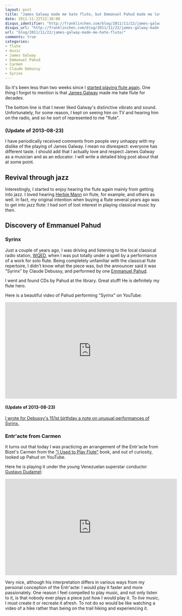 ```yaml
---
layout: post
title: "James Galway made me hate flute, but Emmanuel Pahud made me love it"
date: 2011-11-22T22:30:00
disqus_identifier: "http://franklinchen.com/blog/2011/11/22/james-galway-made-me-hate-flute/"
disqus_url: "http://franklinchen.com/blog/2011/11/22/james-galway-made-me-hate-flute/"
url: "blog/2011/11/22/james-galway-made-me-hate-flute/"
comments: true
categories:
- flute
- music
- James Galway
- Emmanuel Pahud
- Carmen
- Claude Debussy
- Syrinx
---
```

So it's been less than two weeks since I [started playing flute again](/blog/2011/11/09/taking-up-flute-again-after-decades/). One thing I forgot to mention is that [James Galway](http://en.wikipedia.org/wiki/James_Galway) made me hate flute for decades.

The bottom line is that I never liked Galway's distinctive vibrato and sound. Unfortunately, for some reason, I kept on seeing him on TV and hearing him on the radio, and so he sort of represented to me "flute".

### (Update of 2013-08-23)

I have periodically received comments from people very unhappy with my dislike of the playing of James Galway. I mean no disrespect: everyone has different taste. I should add that I actually love and respect James Galway as a musician and as an educator. I will write a detailed blog post about that at some point.

## Revival through jazz

Interestingly, I started to enjoy hearing the flute again mainly from getting into jazz. I loved hearing [Herbie Mann](http://en.wikipedia.org/wiki/Herbie_Mann) on flute, for example, and others as well. In fact, my original intention when buying a flute several years ago was to get into jazz flute: I had sort of lost interest in playing classical music by then.

## Discovery of Emmanuel Pahud

### Syrinx

Just a couple of years ago, I was driving and listening to the local classical radio station, [WQED](http://www.wqed.org/fm/), when I was put totally under a spell by a performance of a work for solo flute. Being completely unfamiliar with the classical flute repertoire, I didn't know what the piece was, but the announcer said it was "Syrinx" by Claude Debussy, and performed by one [Emmanuel Pahud](http://en.wikipedia.org/wiki/Emmanuel_Pahud).

I went and found CDs by Pahud at the library. Great stuff! He is definitely my flute hero.

Here is a beautiful video of Pahud performing "Syrinx" on YouTube:

<iframe width="560" height="315" src="http://www.youtube.com/embed/aw53VrbI4l0" frameborder="0" allowfullscreen></iframe>

#### (Update of 2013-08-23)

[I wrote for Debussy's 151st birthday a note on unusual performances of Syrinx.](/blog/2013/08/23/celebrating-claude-debussys-151st-birthday-through-unusual-performances-of-syrinx/)

### Entr'acte from Carmen

It turns out that today I was practicing an arrangement of the Entr'acte from Bizet's Carmen from the ["I Used to Play Flute"](http://www.musicminusone.com/used-play-flute-innovative-method-adults-returning-play-p-60414222.html) book, and out of curiosity, looked up Pahud on YouTube.

Here he is playing it under the young Venezuelan superstar conductor [Gustavo Dudamel](http://en.wikipedia.org/wiki/Gustavo_Dudamel):

<iframe width="560" height="315" src="http://www.youtube.com/embed/eChLCFAGyx0" frameborder="0" allowfullscreen></iframe>

Very nice, although his interpretation differs in various ways from my personal conception of the Entr'acte: I would play it faster and more passionately. One reason I feel compelled to play music, and not only listen to it, is that nobody ever plays a piece just how I would play it. To *live* music, I must create it or recreate it afresh. To not do so would be like watching a video of a hike rather than being on the trail hiking and experiencing it.
